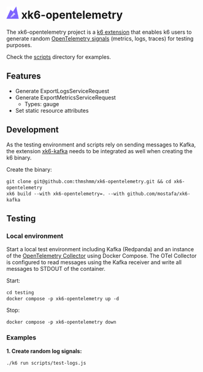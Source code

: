 # <img src="./assets/xk6-opentelemetry-logo.png" alt="xk6-opentelemetry logo" style="height: 32px; width:32px;"/> xk6-opentelemetry

The xk6-opentelemetry project is a [k6 extension](https://k6.io/docs/extensions/guides/what-are-k6-extensions/) that enables k6 users to generate random [OpenTelemetry signals](https://opentelemetry.io/docs/reference/specification/glossary/#signals) (metrics, logs, traces) for testing purposes.

Check the [scripts](./scripts/) directory for examples.

## Features

- Generate ExportLogsServiceRequest
- Generate ExportMetricsServiceRequest
    - Types: gauge
- Set static resource attributes

## Development

As the testing environment and scripts rely on sending messages to Kafka, the extension [xk6-kafka](https://github.com/mostafa/xk6-kafka) needs to be integrated as well when creating the k6 binary.

Create the binary:
```
git clone git@github.com:thmshmm/xk6-opentelemetry.git && cd xk6-opentelemetry
xk6 build --with xk6-opentelemetry=. --with github.com/mostafa/xk6-kafka
```

## Testing

### Local environment

Start a local test environment including Kafka (Redpanda) and an instance of the [OpenTelemetry Collector](https://opentelemetry.io/docs/collector/) using Docker Compose. The OTel Collector is configured to read messages using the Kafka receiver and write all messages to STDOUT of the container.

Start:
```
cd testing
docker compose -p xk6-opentelemetry up -d
```

Stop:
```
docker compose -p xk6-opentelemetry down
```

### Examples

**1. Create random log signals:**
```
./k6 run scripts/test-logs.js
```
